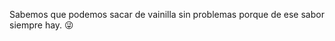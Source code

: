 Sabemos que podemos sacar de vainilla sin problemas porque de ese sabor siempre hay. :stuck_out_tongue_winking_eye: 
